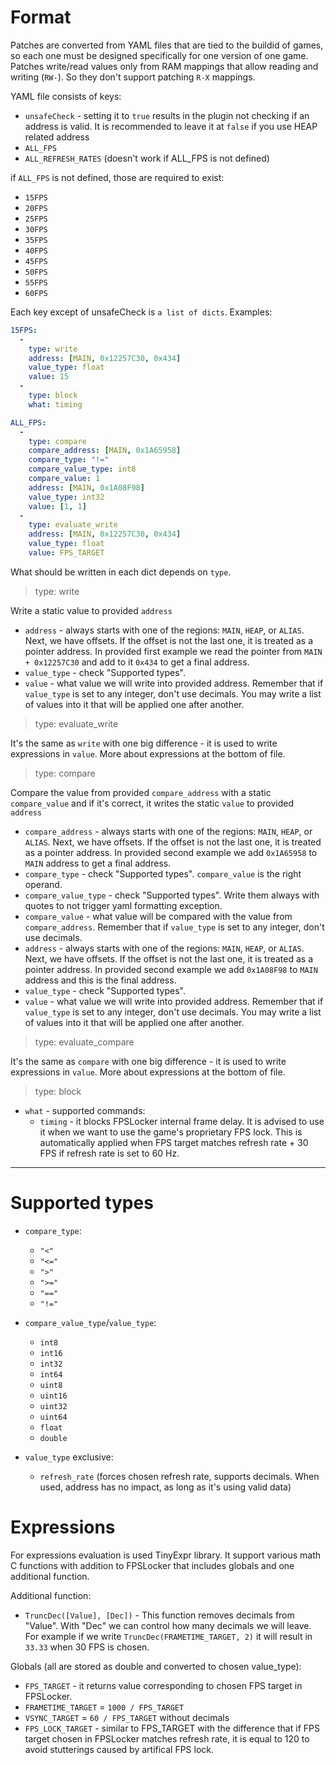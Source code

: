 # Format

Patches are converted from YAML files that are tied to the buildid of games, so each one must be designed specifically for one version of one game.
Patches write/read values only from RAM mappings that allow reading and writing (`RW-`). So they don't support patching `R-X` mappings.

YAML file consists of keys:
- `unsafeCheck` - setting it to `true` results in the plugin not checking if an address is valid. It is recommended to leave it at `false` if you use HEAP related address
- `ALL_FPS`
- `ALL_REFRESH_RATES` (doesn't work if ALL_FPS is not defined)

if `ALL_FPS` is not defined, those are required to exist:
- `15FPS`
- `20FPS`
- `25FPS`
- `30FPS`
- `35FPS`
- `40FPS`
- `45FPS`
- `50FPS`
- `55FPS`
- `60FPS`

Each key except of unsafeCheck is `a list of dicts`. Examples:
```yaml
15FPS:
  -
    type: write
    address: [MAIN, 0x12257C30, 0x434]
    value_type: float
    value: 15
  -
    type: block
    what: timing

```
```yaml
ALL_FPS:
  -
    type: compare
    compare_address: [MAIN, 0x1A65958]
    compare_type: "!="
    compare_value_type: int8
    compare_value: 1
    address: [MAIN, 0x1A08F98]
    value_type: int32
    value: [1, 1]
  -
    type: evaluate_write
    address: [MAIN, 0x12257C30, 0x434]
    value_type: float
    value: FPS_TARGET

```

What should be written in each dict depends on `type`.

> type: write

Write a static value to provided `address`
- `address` - always starts with one of the regions: `MAIN`, `HEAP`, or `ALIAS`. Next, we have offsets. If the offset is not the last one, it is treated as a pointer address. In provided first example we read the pointer from `MAIN + 0x12257C30` and add to it `0x434` to get a final address.
- `value_type` - check "Supported types".
- `value` - what value we will write into provided address. Remember that if `value_type` is set to any integer, don't use decimals. You may write a list of values into it that will be applied one after another.

> type: evaluate_write

It's the same as `write` with one big difference - it is used to write expressions in `value`. More about expressions at the bottom of file.

> type: compare

Compare the value from provided `compare_address` with a static `compare_value` and if it's correct, it writes the static `value` to provided `address`
- `compare_address` - always starts with one of the regions: `MAIN`, `HEAP`, or `ALIAS`. Next, we have offsets. If the offset is not the last one, it is treated as a pointer address. In provided second example we add `0x1A65958` to `MAIN` address to get a final address.
- `compare_type` - check "Supported types". `compare_value` is the right operand.
- `compare_value_type` - check "Supported types". Write them always with quotes to not trigger yaml formatting exception.
- `compare_value` - what value will be compared with the value from `compare_address`. Remember that if `value_type` is set to any integer, don't use decimals.
- `address` - always starts with one of the regions: `MAIN`, `HEAP`, or `ALIAS`. Next, we have offsets. If the offset is not the last one, it is treated as a pointer address. In provided second example we add `0x1A08F98` to `MAIN` address and this is the final address.
- `value_type` - check "Supported types".
- `value` - what value we will write into provided address. Remember that if `value_type` is set to any integer, don't use decimals. You may write a list of values into it that will be applied one after another.

> type: evaluate_compare

It's the same as `compare` with one big difference - it is used to write expressions in `value`. More about expressions at the bottom of file.

> type: block<br>
- `what` - supported commands:
  - `timing` - it blocks FPSLocker internal frame delay. It is advised to use it when we want to use the game's proprietary FPS lock. This is automatically applied when FPS target matches refresh rate + 30 FPS if refresh rate is set to 60 Hz.

---

# Supported types

- `compare_type`:
  - `"<"`
  - `"<="`
  - `">"`
  - `">="`
  - `"=="`
  - `"!="`

- `compare_value_type`/`value_type`: 
  - `int8`
  - `int16`
  - `int32`
  - `int64`
  - `uint8`
  - `uint16`
  - `uint32`
  - `uint64`
  - `float`
  - `double`

- `value_type` exclusive:
  - `refresh_rate` (forces chosen refresh rate, supports decimals. When used, address has no impact, as long as it's using valid data)

# Expressions

For expressions evaluation is used TinyExpr library. It support various math C functions with addition to FPSLocker that includes globals and one additional function.

Additional function:
- `TruncDec([Value], [Dec])` - This function removes decimals from "Value". With "Dec" we can control how many decimals we will leave. For example if we write `TruncDec(FRAMETIME_TARGET, 2)` it will result in `33.33` when 30 FPS is chosen.

Globals (all are stored as double and converted to chosen value_type):
- `FPS_TARGET` - it returns value corresponding to chosen FPS target in FPSLocker.
- `FRAMETIME_TARGET` = `1000 / FPS_TARGET`
- `VSYNC_TARGET` = `60 / FPS_TARGET` without decimals
- `FPS_LOCK_TARGET` - similar to FPS_TARGET with the difference that if FPS target chosen in FPSLocker matches refresh rate, it is equal to 120 to avoid stutterings caused by artifical FPS lock.
